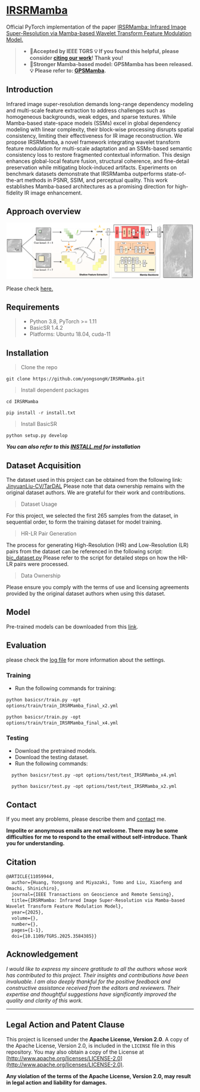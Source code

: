 # [IRSRMamba](http://arxiv.org/abs/2405.09873)
Official PyTorch implementation of the paper [IRSRMamba: Infrared Image Super-Resolution via Mamba-based Wavelet Transform Feature Modulation Model.](https://doi.org/10.1109/TGRS.2025.3584385)

>
>- **🚩Accepted by IEEE TGRS 💡 If you found this helpful, please consider [citing our work](#citation)! Thank you!**
>- **🍰Stronger Mamba-based model: GPSMamba has been released. 💡 Please refer to: [GPSMamba](https://github.com/yongsongH/GPSMamba).**

  


## Introduction

Infrared image super-resolution demands long-range dependency modeling and multi-scale feature extraction to address challenges such as homogeneous backgrounds, weak edges, and sparse textures. While Mamba-based state-space models (SSMs) excel in global dependency modeling with linear complexity, their block-wise processing disrupts spatial consistency, limiting their effectiveness for IR image reconstruction. We propose IRSRMamba, a novel framework integrating wavelet transform feature modulation for multi-scale adaptation and an SSMs-based semantic consistency loss to restore fragmented contextual information. This design enhances global-local feature fusion, structural coherence, and fine-detail preservation while mitigating block-induced artifacts. Experiments on benchmark datasets demonstrate that IRSRMamba outperforms state-of-the-art methods in PSNR, SSIM, and perceptual quality. This work establishes Mamba-based architectures as a promising direction for high-fidelity IR image enhancement.

## Approach overview

![IRSRMamba](experiments/pretrained_models/IRSRMamba.png)


Please check [here.](https://github.com/yongsongH/IRSRMamba/blob/3fb448b0efaa5ded1bd2b878d9535e256f99509f/experiments/pretrained_models/vis.pdf)


## Requirements
> - Python 3.8, PyTorch >= 1.11
> - BasicSR 1.4.2
> - Platforms: Ubuntu 18.04, cuda-11



## Installation
>  Clone the repo
```
git clone https://github.com/yongsongH/IRSRMamba.git
```
> Install dependent packages
```
cd IRSRMamba
```
```
pip install -r install.txt
```
> Install BasicSR
```
python setup.py develop
```
***You can also refer to this [INSTALL.md](https://github.com/XPixelGroup/BasicSR/blob/master/docs/INSTALL.md) for installation***

## Dataset Acquisition
The dataset used in this project can be obtained from the following link:
[JinyuanLiu-CV/TarDAL](https://github.com/JinyuanLiu-CV/TarDAL)
Please note that data ownership remains with the original dataset authors. We are grateful for their work and contributions.
> Dataset Usage

For this project, we selected the first 265 samples from the dataset, in sequential order, to form the training dataset for model training.
>  HR-LR Pair Generation

The process for generating High-Resolution (HR) and Low-Resolution (LR) pairs from the dataset can be referenced in the following script:
[bic_dataset.py](https://github.com/yongsongH/IRSRMamba/blob/main/bic_dataset.py)
Please refer to the script for detailed steps on how the HR-LR pairs were processed.

>  Data Ownership

Please ensure you comply with the terms of use and licensing agreements provided by the original dataset authors when using this dataset.

## Model

Pre-trained models can be downloaded from this [link](https://figshare.com/articles/dataset/IRSRMamba_Infrared_Image_Super-Resolution_via_Mamba-based_Wavelet_Transform_Feature_Modulation_Model/25835938).

## Evaluation

please check the [log file](https://github.com/yongsongH/IRSRMamba/blob/main/results/0515_SPL_IRSRMamba_Final_x2/test_0515_SPL_IRSRMamba_Final_x2_20240516_171818.log) for more information about the settings.

### Training
- Run the following commands for training:
```
python basicsr/train.py -opt options/train/train_IRSRMamba_final_x2.yml
```
```
python basicsr/train.py -opt options/train/train_IRSRMamba_final_x4.yml
```
    
### Testing
- Download the pretrained models.
- Download the testing dataset.
- Run the following commands:
```
  python basicsr/test.py -opt options/test/test_IRSRMamba_x4.yml
```
```
  python basicsr/test.py -opt options/test/test_IRSRMamba_x2.yml
```

## Contact

If you meet any problems, please describe them and [contact](https://hyongsong.work/) me. 

**Impolite or anonymous emails are not welcome. There may be some difficulties for me to respond to the email without self-introduce. Thank you for understanding.**


<a id="citation"></a>
## Citation

```
@ARTICLE{11059944,
  author={Huang, Yongsong and Miyazaki, Tomo and Liu, Xiaofeng and Omachi, Shinichiro},
  journal={IEEE Transactions on Geoscience and Remote Sensing}, 
  title={IRSRMamba: Infrared Image Super-Resolution via Mamba-based Wavelet Transform Feature Modulation Model}, 
  year={2025},
  volume={},
  number={},
  pages={1-1},
  doi={10.1109/TGRS.2025.3584385}}
```

## Acknowledgement
*I would like to express my sincere gratitude to all the authors whose work has contributed to this project. Their insights and contributions have been invaluable. I am also deeply thankful for the positive feedback and constructive assistance received from the editors and reviewers. Their expertise and thoughtful suggestions have significantly improved the quality and clarity of this work.*


---

## Legal Action and Patent Clause
This project is licensed under the **Apache License, Version 2.0**.
A copy of the Apache License, Version 2.0, is included in the `LICENSE` file in this repository. You may also obtain a copy of the License at [http://www.apache.org/licenses/LICENSE-2.0](http://www.apache.org/licenses/LICENSE-2.0).

**Any violation of the terms of the Apache License, Version 2.0, may result in legal action and liability for damages.**
